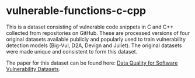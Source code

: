 # vulnerable-functions-c-cpp

This is a dataset consisting of vulnerable code snippets in C and C++ collected from repositories on GitHub. These are processed versions of four original datasets available publicly and popularly used to train vulnerability detection models (Big-Vul, D2A, Devign and Juliet). The original datasets were made unique and consistent to form this dataset.

The paper for this dataset can be found here: [Data Quality for Software Vulnerability Datasets](https://arxiv.org/abs/2301.05456).